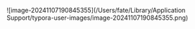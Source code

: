 ![image-20241107190845355](/Users/fate/Library/Application Support/typora-user-images/image-20241107190845355.png)